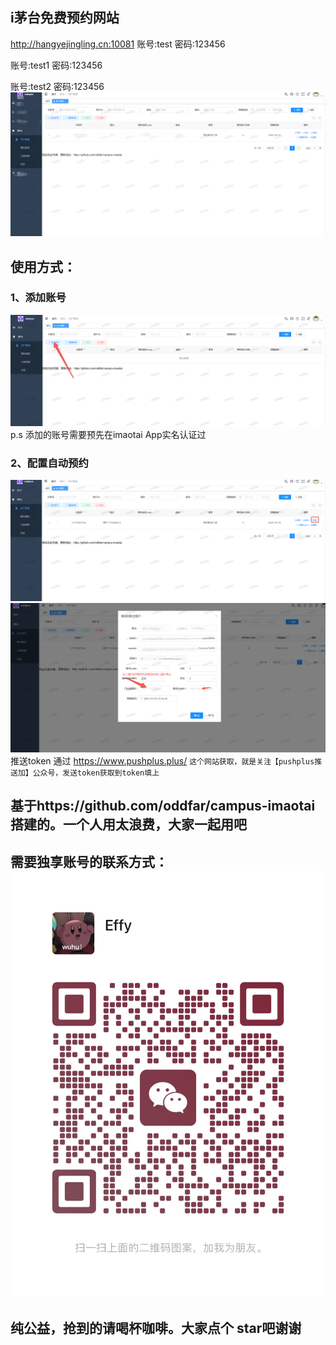 ## i茅台免费预约网站
http://hangyejingling.cn:10081
账号:test
密码:123456

账号:test1
密码:123456

账号:test2
密码:123456
![img.png](img.png)

## 使用方式：
### 1、添加账号
![img_2.png](img_2.png)
p.s 添加的账号需要预先在imaotai App实名认证过

### 2、配置自动预约
![img_3.png](img_3.png)
![img_4.png](img_4.png)
推送token 通过 https://www.pushplus.plus/
``
这个网站获取，就是关注【pushplus推送加】公众号，发送token获取到token填上
``


## 基于https://github.com/oddfar/campus-imaotai搭建的。一个人用太浪费，大家一起用吧

## 需要独享账号的联系方式：![4.jpg](4.jpg)
## 纯公益，抢到的请喝杯咖啡。大家点个 star吧谢谢